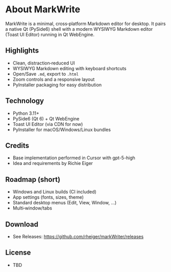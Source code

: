 # About MarkWrite

MarkWrite is a minimal, cross‑platform Markdown editor for desktop.
It pairs a native Qt (PySide6) shell with a modern WYSIWYG Markdown editor (Toast UI Editor) running in Qt WebEngine.

## Highlights
- Clean, distraction‑reduced UI
- WYSIWYG Markdown editing with keyboard shortcuts
- Open/Save `.md`, export to `.html`
- Zoom controls and a responsive layout
- PyInstaller packaging for easy distribution

## Technology
- Python 3.11+
- PySide6 (Qt 6) + Qt WebEngine
- Toast UI Editor (via CDN for now)
- PyInstaller for macOS/Windows/Linux bundles

## Credits
- Base implementation performed in Cursor with gpt-5-high
- Idea and requirements by Richie Eiger

## Roadmap (short)
- Windows and Linux builds (CI included)
- App settings (fonts, sizes, theme)
- Standard desktop menus (Edit, View, Window, …)
- Multi‑window/tabs

## Download
- See Releases: https://github.com/rheiger/markWriter/releases

## License
- TBD
